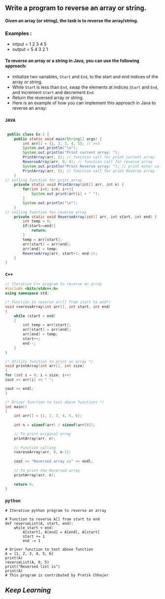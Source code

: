 
## Write a program to reverse an array or string.

#### Given an array (or string), the task is to reverse the array/string.
### Examples : 
  - intput = 1 2 3 4 5
  - output = 5 4 3 2 1 
 
#### To reverse an array or a string in Java, you can use the following approach:

- Initialize two variables, `Start` and `End`, to the start and end indices of the array or string.
- While `Star`t is less than `End`, swap the elements at indices `Start` and `End`, and increment `Start` and decrement `End`.
- Return the reversed array or string.
- Here is an example of how you can implement this approach in Java to reverse an array:


### `JAVA`
 
```Java []

 public class Ex-1 {
    public static void main(String[] args) {
        int arr[] = {1, 2, 3, 4, 5}; // n=5
        System.out.println("\n");
        System.out.println("Print current array: ");
        PrintArray(arr, 5); // function call for print current array       
        ReverseArray(arr, 0, 4); // function call for reverse array
        System.out.println("Print Reverse array: "); // print enter value
        PrintArray(arr, 5); // function call for print Reverse array
    }
// colling function for print array
    private static void PrintArray(int[] arr, int n) {
        for(int i=0; i<n; i++){
            System.out.print(arr[i] + " ");
        }
        System.out.println("\n");
    }
// colling function for reverse array
    private static void ReverseArray(int[] arr, int start, int end) {
        int temp = 0;
        if(start>=end){
            return;
        }
        temp = arr[start];
        arr[start] = arr[end];
        arr[end] = temp;
        ReverseArray(arr, start+1, end-1);
    }
}

```

### `C++`
```c++
// Iterative C++ program to reverse an array
#include <bits/stdc++.h>
using namespace std;

/* Function to reverse arr[] from start to end*/
void rvereseArray(int arr[], int start, int end)
{
	while (start < end)
	{
		int temp = arr[start];
		arr[start] = arr[end];
		arr[end] = temp;
		start++;
		end--;
	}
}	

/* Utility function to print an array */
void printArray(int arr[], int size)
{
for (int i = 0; i < size; i++)
cout << arr[i] << " ";

cout << endl;
}

/* Driver function to test above functions */
int main()
{
	int arr[] = {1, 2, 3, 4, 5, 6};
	
	int n = sizeof(arr) / sizeof(arr[0]);

	// To print original array
	printArray(arr, n);
	
	// Function calling
	rvereseArray(arr, 0, n-1);
	
	cout << "Reversed array is" << endl;
	
	// To print the Reversed array
	printArray(arr, n);
	
	return 0;
}

```
### `python`
```
# Iterative python program to reverse an array

# Function to reverse A[] from start to end
def reverseList(A, start, end):
	while start < end:
		A[start], A[end] = A[end], A[start]
		start += 1
		end -= 1

# Driver function to test above function
A = [1, 2, 3, 4, 5, 6]
print(A)
reverseList(A, 0, 5)
print("Reversed list is")
print(A)
# This program is contributed by Pratik Chhajer

```

## _Keep Learning_
